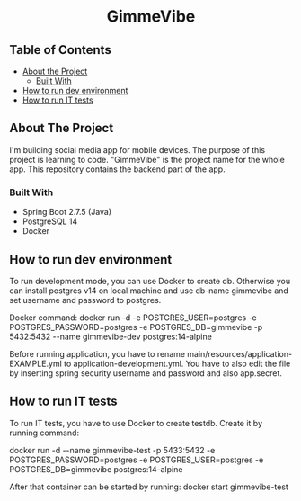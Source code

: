 <h1 align="center">GimmeVibe</h1>

## Table of Contents

* [About the Project](#about-the-project)
    * [Built With](#built-with)
* [How to run dev environment](#how-to-run-dev-environment)
* [How to run IT tests](#how-to-run-it-tests)


## About The Project

I'm building social media app for mobile devices. The purpose of this project is learning to code. 
"GimmeVibe" is the project name for the whole app. This repository contains the backend part of the app.

### Built With

* Spring Boot 2.7.5 (Java)
* PostgreSQL 14
* Docker

## How to run dev environment

To run development mode, you can use Docker to create db.
Otherwise you can install postgres v14 on local machine and use db-name gimmevibe and set username and password to postgres.

Docker command:
docker run -d -e POSTGRES_USER=postgres -e POSTGRES_PASSWORD=postgres -e POSTGRES_DB=gimmevibe -p 5432:5432 --name gimmevibe-dev postgres:14-alpine

Before running application, you have to rename main/resources/application-EXAMPLE.yml to application-development.yml.
You have to also edit the file by inserting spring security username and password and also app.secret.

## How to run IT tests

To run IT tests, you have to use Docker to create testdb.
Create it by running command: 

docker run -d --name gimmevibe-test -p 5433:5432 -e POSTGRES_PASSWORD=postgres -e POSTGRES_USER=postgres -e POSTGRES_DB=gimmevibe postgres:14-alpine

After that container can be started by running: docker start gimmevibe-test